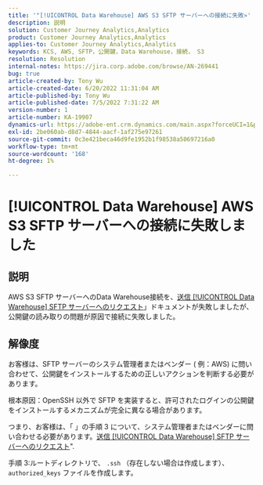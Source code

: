 ```yaml
---
title: '"[!UICONTROL Data Warehouse] AWS S3 SFTP サーバーへの接続に失敗»'
description: 説明
solution: Customer Journey Analytics,Analytics
product: Customer Journey Analytics,Analytics
applies-to: Customer Journey Analytics,Analytics
keywords: KCS, AWS, SFTP，公開鍵，Data Warehouse，接続， S3
resolution: Resolution
internal-notes: https://jira.corp.adobe.com/browse/AN-269441
bug: true
article-created-by: Tony Wu
article-created-date: 6/20/2022 11:31:04 AM
article-published-by: Tony Wu
article-published-date: 7/5/2022 7:31:22 AM
version-number: 1
article-number: KA-19907
dynamics-url: https://adobe-ent.crm.dynamics.com/main.aspx?forceUCI=1&pagetype=entityrecord&etn=knowledgearticle&id=65e0ca73-8cf0-ec11-bb3d-6045bd0158f8
exl-id: 2be060ab-d8d7-4844-aacf-1af275e97261
source-git-commit: 0c3e421beca46d9fe1952b1f98538a50697216a0
workflow-type: tm+mt
source-wordcount: '168'
ht-degree: 1%

---
```


# [!UICONTROL Data Warehouse] AWS S3 SFTP サーバーへの接続に失敗しました

## 説明

AWS S3 SFTP サーバーへのData Warehouse接続を、[送信 [!UICONTROL Data Warehouse] SFTP サーバーへのリクエスト](https://experienceleague.adobe.com/docs/analytics/export/ftp-and-sftp/secure-file-transfer-protocol/ftp-sftp-dw.html?lang=en)」ドキュメントが失敗しましたが、公開鍵の読み取りの問題が原因で接続に失敗しました。

## 解像度

お客様は、SFTP サーバーのシステム管理者またはベンダー ( 例：AWS) に問い合わせて、公開鍵をインストールするための正しいアクションを判断する必要があります。

根本原因：OpenSSH 以外で SFTP を実装すると、許可されたログインの公開鍵をインストールするメカニズムが完全に異なる場合があります。

つまり、お客様は、「 」の手順 3 について、システム管理者またはベンダーに問い合わせる必要があります。[送信 [!UICONTROL Data Warehouse] SFTP サーバーへのリクエスト](https://experienceleague.adobe.com/docs/analytics/export/ftp-and-sftp/secure-file-transfer-protocol/ftp-sftp-dw.html?lang=en)&quot;.

手順 3:ルートディレクトリで、 `.ssh` （存在しない場合は作成します）、 `authorized_keys` ファイルを作成します。
